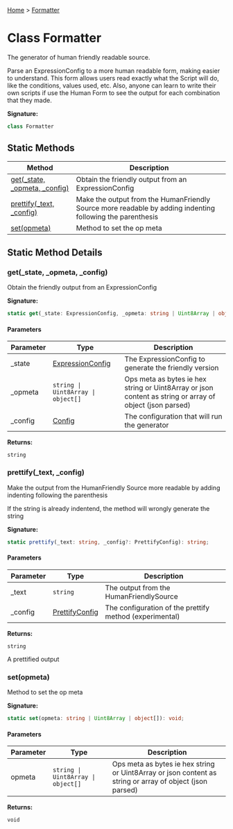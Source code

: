 [Home](../index.md) &gt; [Formatter](./formatter.md)

# Class Formatter

The generator of human friendly readable source.

Parse an ExpressionConfig to a more human readable form, making easier to understand. This form allows users read exactly what the Script will do, like the conditions, values used, etc. Also, anyone can learn to write their own scripts if use the Human Form to see the output for each combination that they made.

<b>Signature:</b>

```typescript
class Formatter 
```

## Static Methods

|  Method | Description |
|  --- | --- |
|  [get(\_state, \_opmeta, \_config)](./formatter.md#get-method-static-1) | Obtain the friendly output from an ExpressionConfig |
|  [prettify(\_text, \_config)](./formatter.md#prettify-method-static-1) | Make the output from the HumanFriendly Source more readable by adding indenting following the parenthesis |
|  [set(opmeta)](./formatter.md#set-method-static-1) | Method to set the op meta |

## Static Method Details

<a id="get-method-static-1"></a>

### get(\_state, \_opmeta, \_config)

Obtain the friendly output from an ExpressionConfig

<b>Signature:</b>

```typescript
static get(_state: ExpressionConfig, _opmeta: string | Uint8Array | object[], _config?: Config): string;
```

#### Parameters

|  Parameter | Type | Description |
|  --- | --- | --- |
|  \_state | [ExpressionConfig](../types/expressionconfig.md) | The ExpressionConfig to generate the friendly version |
|  \_opmeta | `string \| Uint8Array \| object[]` | Ops meta as bytes ie hex string or Uint8Array or json content as string or array of object (json parsed) |
|  \_config | [Config](../types/config.md) | The configuration that will run the generator |

<b>Returns:</b>

`string`


<a id="prettify-method-static-1"></a>

### prettify(\_text, \_config)

Make the output from the HumanFriendly Source more readable by adding indenting following the parenthesis

If the string is already indentend, the method will wrongly generate the string

<b>Signature:</b>

```typescript
static prettify(_text: string, _config?: PrettifyConfig): string;
```

#### Parameters

|  Parameter | Type | Description |
|  --- | --- | --- |
|  \_text | `string` | The output from the HumanFriendlySource |
|  \_config | [PrettifyConfig](../types/prettifyconfig.md) | The configuration of the prettify method (experimental) |

<b>Returns:</b>

`string`

A prettified output

<a id="set-method-static-1"></a>

### set(opmeta)

Method to set the op meta

<b>Signature:</b>

```typescript
static set(opmeta: string | Uint8Array | object[]): void;
```

#### Parameters

|  Parameter | Type | Description |
|  --- | --- | --- |
|  opmeta | `string \| Uint8Array \| object[]` | Ops meta as bytes ie hex string or Uint8Array or json content as string or array of object (json parsed) |

<b>Returns:</b>

`void`


